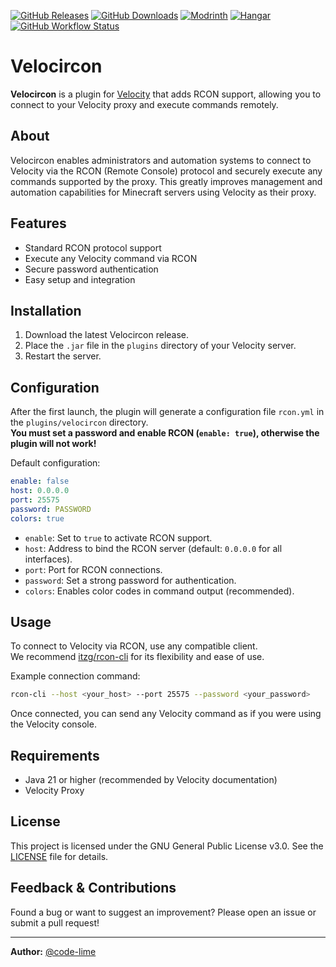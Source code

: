 [![GitHub Releases](https://img.shields.io/github/v/release/code-lime/Velocircon?style=for-the-badge)](https://github.com/code-lime/Velocircon/releases)
[![GitHub Downloads](https://img.shields.io/github/downloads/code-lime/Velocircon/total?style=for-the-badge&label=GitHub)](https://github.com/code-lime/Velocircon/releases)
[![Modrinth](https://img.shields.io/modrinth/dt/KkmSfl3v?style=for-the-badge&color=5da545&label=modrinth)](https://modrinth.com/plugin/velocircon)
[![Hangar](https://img.shields.io/hangar/dt/velocircon?style=for-the-badge&color=2f4476&label=Hangar)](https://hangar.papermc.io/code-lime/velocircon/versions)
[![GitHub Workflow Status](https://img.shields.io/github/actions/workflow/status/code-lime/Velocircon/deploy.yml?branch=master&style=for-the-badge)](https://github.com/code-lime/Velocircon/actions)

# Velocircon

**Velocircon** is a plugin for [Velocity](https://papermc.io/software/velocity) that adds RCON support, allowing you to connect to your Velocity proxy and execute commands remotely.

## About

Velocircon enables administrators and automation systems to connect to Velocity via the RCON (Remote Console) protocol and securely execute any commands supported by the proxy. This greatly improves management and automation capabilities for Minecraft servers using Velocity as their proxy.

## Features

- Standard RCON protocol support
- Execute any Velocity command via RCON
- Secure password authentication
- Easy setup and integration

## Installation

1. Download the latest Velocircon release.
2. Place the `.jar` file in the `plugins` directory of your Velocity server.
3. Restart the server.

## Configuration

After the first launch, the plugin will generate a configuration file `rcon.yml` in the `plugins/velocircon` directory.  
**You must set a password and enable RCON (`enable: true`), otherwise the plugin will not work!**

Default configuration:
```yaml
enable: false
host: 0.0.0.0
port: 25575
password: PASSWORD
colors: true
```
- `enable`: Set to `true` to activate RCON support.
- `host`: Address to bind the RCON server (default: `0.0.0.0` for all interfaces).
- `port`: Port for RCON connections.
- `password`: Set a strong password for authentication.
- `colors`: Enables color codes in command output (recommended).

## Usage

To connect to Velocity via RCON, use any compatible client.  
We recommend [itzg/rcon-cli](https://github.com/itzg/rcon-cli) for its flexibility and ease of use.

Example connection command:
```sh
rcon-cli --host <your_host> --port 25575 --password <your_password>
```
Once connected, you can send any Velocity command as if you were using the Velocity console.

## Requirements

- Java 21 or higher (recommended by Velocity documentation)
- Velocity Proxy

## License

This project is licensed under the GNU General Public License v3.0. See the [LICENSE](LICENSE) file for details.

## Feedback & Contributions

Found a bug or want to suggest an improvement? Please open an issue or submit a pull request!

---

**Author:** [@code-lime](https://github.com/code-lime)